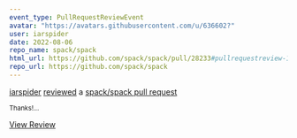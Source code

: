 ```yaml
---
event_type: PullRequestReviewEvent
avatar: "https://avatars.githubusercontent.com/u/636602?"
user: iarspider
date: 2022-08-06
repo_name: spack/spack
html_url: https://github.com/spack/spack/pull/28233#pullrequestreview-1064336217
repo_url: https://github.com/spack/spack
---
```


<a href='https://github.com/iarspider' target='_blank'>iarspider</a> <a href='https://github.com/spack/spack/pull/28233#pullrequestreview-1064336217' target='_blank'>reviewed</a> a <a href='https://github.com/spack/spack/pull/28233' target='_blank'>spack/spack pull request</a>

<small>Thanks!...</small>

<a href='https://github.com/spack/spack/pull/28233#pullrequestreview-1064336217' target='_blank'>View Review</a>